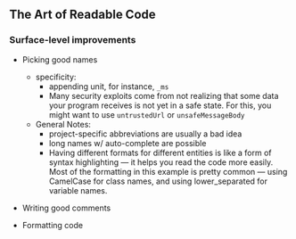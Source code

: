 ## The Art of Readable Code

### Surface-level improvements

* Picking good names
  * specificity:
    * appending unit, for instance, ```_ms```
    * Many security exploits come from not realizing that some data your program receives is not yet in a safe state. For this, you might
      want to use ```untrustedUrl``` or ```unsafeMessageBody```
  * General Notes:
    * project-specific abbreviations are usually a bad idea
    * long names w/ auto-complete are possible
    * Having different formats for different entities is like a form of syntax highlighting — it helps you read the code more easily. Most of the formatting in this example is pretty common — using CamelCase for class names, and using lower_separated for variable names.




* Writing good comments

* Formatting code
